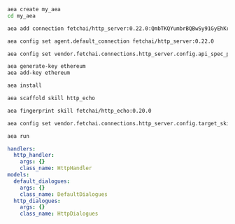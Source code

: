 ``` bash
aea create my_aea
cd my_aea
```
``` bash
aea add connection fetchai/http_server:0.22.0:QmbTKQYumbrBQBwSy91GyEhKr4kgGD2S9rHjybb3EDD8PA --remote
```
``` bash
aea config set agent.default_connection fetchai/http_server:0.22.0
```
``` bash
aea config set vendor.fetchai.connections.http_server.config.api_spec_path "../examples/http_ex/petstore.yaml"
```
``` bash
aea generate-key ethereum
aea add-key ethereum
```
``` bash
aea install
```
``` bash
aea scaffold skill http_echo
```
``` bash
aea fingerprint skill fetchai/http_echo:0.20.0
```
``` bash
aea config set vendor.fetchai.connections.http_server.config.target_skill_id "$(aea config get agent.author)/http_echo:0.1.0"
```
``` bash
aea run
```
``` yaml
handlers:
  http_handler:
    args: {}
    class_name: HttpHandler
models:
  default_dialogues:
    args: {}
    class_name: DefaultDialogues
  http_dialogues:
    args: {}
    class_name: HttpDialogues
```
